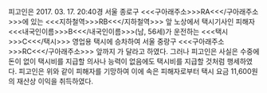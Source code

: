 피고인은 2017. 03. 17. 20:40경 서울 종로구 <<<구아래주소>>>RA<<</구아래주소>>>에 있는 <<<지하철역>>>RB<<</지하철역>>> 앞 노상에서 택시기사인 피해자 <<<내국인이름>>>B<<</내국인이름>>>(남, 56세)가 운전하는 <<<택시>>>C<<</택시>>> 영업용 택시에 승차하여 서울 중랑구 <<<구아래주소>>>RC<<</구아래주소>>> 앞까지 가 달라고 하였다.
그러나 피고인은 사실은 수중에 돈이 없이 택시비를 지급할 의사나 능력이 없음에도 택시비를 지급할 것처럼 행세하였다.
피고인은 위와 같이 피해자를 기망하여 이에 속은 피해자로부터 택시 요금 11,600원의 재산상 이익을 취득하였다.